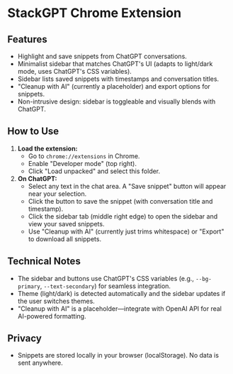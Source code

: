 # StackGPT Chrome Extension

## Features
- Highlight and save snippets from ChatGPT conversations.
- Minimalist sidebar that matches ChatGPT's UI (adapts to light/dark mode, uses ChatGPT's CSS variables).
- Sidebar lists saved snippets with timestamps and conversation titles.
- "Cleanup with AI" (currently a placeholder) and export options for snippets.
- Non-intrusive design: sidebar is toggleable and visually blends with ChatGPT.

## How to Use
1. **Load the extension:**
   - Go to `chrome://extensions` in Chrome.
   - Enable "Developer mode" (top right).
   - Click "Load unpacked" and select this folder.
2. **On ChatGPT:**
   - Select any text in the chat area. A "Save snippet" button will appear near your selection.
   - Click the button to save the snippet (with conversation title and timestamp).
   - Click the sidebar tab (middle right edge) to open the sidebar and view your saved snippets.
   - Use "Cleanup with AI" (currently just trims whitespace) or "Export" to download all snippets.

## Technical Notes
- The sidebar and buttons use ChatGPT's CSS variables (e.g., `--bg-primary`, `--text-secondary`) for seamless integration.
- Theme (light/dark) is detected automatically and the sidebar updates if the user switches themes.
- "Cleanup with AI" is a placeholder—integrate with OpenAI API for real AI-powered formatting.

## Privacy
- Snippets are stored locally in your browser (localStorage). No data is sent anywhere. 